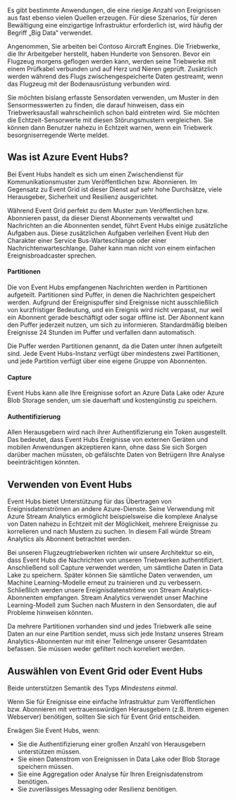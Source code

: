 Es gibt bestimmte Anwendungen, die eine riesige Anzahl von Ereignissen aus fast ebenso vielen Quellen erzeugen. Für diese Szenarios, für deren Bewältigung eine einzigartige Infrastruktur erforderlich ist, wird häufig der Begriff „Big Data“ verwendet.

Angenommen, Sie arbeiten bei Contoso Aircraft Engines. Die Triebwerke, die Ihr Arbeitgeber herstellt, haben Hunderte von Sensoren. Bevor ein Flugzeug morgens geflogen werden kann, werden seine Triebwerke mit einem Prüfkabel verbunden und auf Herz und Nieren geprüft. Zusätzlich werden während des Flugs zwischengespeicherte Daten gestreamt, wenn das Flugzeug mit der Bodenausrüstung verbunden wird.

Sie möchten bislang erfasste Sensordaten verwenden, um Muster in den Sensormesswerten zu finden, die darauf hinweisen, dass ein Triebwerksausfall wahrscheinlich schon bald eintreten wird. Sie möchten die Echtzeit-Sensorwerte mit diesen Störungsmustern vergleichen. Sie können dann Benutzer nahezu in Echtzeit warnen, wenn ein Triebwerk besorgniserregende Werte meldet.

## <a name="what-is-azure-event-hubs"></a>Was ist Azure Event Hubs?

Bei Event Hubs handelt es sich um einen Zwischendienst für Kommunikationsmuster zum Veröffentlichen bzw. Abonnieren. Im Gegensatz zu Event Grid ist dieser Dienst auf sehr hohe Durchsätze, viele Herausgeber, Sicherheit und Resilienz ausgerichtet.

Während Event Grid perfekt zu dem Muster zum Veröffentlichen bzw. Abonnieren passt, da dieser Dienst Abonnements verwaltet und Nachrichten an die Abonnenten sendet, führt Event Hubs einige zusätzliche Aufgaben aus. Diese zusätzlichen Aufgaben verleihen Event Hub den Charakter einer Service Bus-Warteschlange oder einer Nachrichtenwarteschlange. Daher kann man nicht von einem einfachen Ereignisbroadcaster sprechen.

#### <a name="partitions"></a>Partitionen ####
Die von Event Hubs empfangenen Nachrichten werden in Partitionen aufgeteilt. Partitionen sind Puffer, in denen die Nachrichten gespeichert werden. Aufgrund der Ereignispuffer sind Ereignisse nicht ausschließlich von kurzfristiger Bedeutung, und ein Ereignis wird nicht verpasst, nur weil ein Abonnent gerade beschäftigt oder sogar offline ist. Der Abonnent kann den Puffer jederzeit nutzen, um sich zu informieren. Standardmäßig bleiben Ereignisse 24 Stunden im Puffer und verfallen dann automatisch.

Die Puffer werden Partitionen genannt, da die Daten unter ihnen aufgeteilt sind. Jede Event Hubs-Instanz verfügt über mindestens zwei Partitionen, und jede Partition verfügt über eine eigene Gruppe von Abonnenten.

#### <a name="capture"></a>Capture ####
Event Hubs kann alle Ihre Ereignisse sofort an Azure Data Lake oder Azure Blob Storage senden, um sie dauerhaft und kostengünstig zu speichern.

#### <a name="authentication"></a>Authentifizierung ####
Allen Herausgebern wird nach ihrer Authentifizierung ein Token ausgestellt. Das bedeutet, dass Event Hubs Ereignisse von externen Geräten und mobilen Anwendungen akzeptieren kann, ohne dass Sie sich Sorgen darüber machen müssten, ob gefälschte Daten von Betrügern Ihre Analyse beeinträchtigen könnten. 

## <a name="using-event-hubs"></a>Verwenden von Event Hubs

Event Hubs bietet Unterstützung für das Übertragen von Ereignisdatenströmen an andere Azure-Dienste. Seine Verwendung mit Azure Stream Analytics ermöglicht beispielsweise die komplexe Analyse von Daten nahezu in Echtzeit mit der Möglichkeit, mehrere Ereignisse zu korrelieren und nach Mustern zu suchen. In diesem Fall würde Stream Analytics als Abonnent betrachtet werden.

Bei unseren Flugzeugtriebwerken richten wir unsere Architektur so ein, dass Event Hubs die Nachrichten von unseren Triebwerken authentifiziert. Anschließend soll Capture verwendet werden, um sämtliche Daten in Data Lake zu speichern. Später können Sie sämtliche Daten verwenden, um Machine Learning-Modelle erneut zu trainieren und zu verbessern. Schließlich werden unsere Ereignisdatenströme von Stream Analytics-Abonnenten empfangen. Stream Analytics verwendet unser Machine Learning-Modell zum Suchen nach Mustern in den Sensordaten, die auf Probleme hinweisen könnten.

Da mehrere Partitionen vorhanden sind und jedes Triebwerk alle seine Daten an nur eine Partition sendet, muss sich jede Instanz unseres Stream Analytics-Abonnenten nur mit einer Teilmenge unserer Gesamtdaten befassen. Sie müssen weder gefiltert noch korreliert werden.

## <a name="choose-event-grid-or-event-hubs"></a>Auswählen von Event Grid oder Event Hubs

Beide unterstützen Semantik des Typs *Mindestens einmal*.

Wenn Sie für Ereignisse eine einfache Infrastruktur zum Veröffentlichen bzw. Abonnieren mit vertrauenswürdigen Herausgebern (z.B. Ihrem eigenen Webserver) benötigen, sollten Sie sich für Event Grid entscheiden.

Erwägen Sie Event Hubs, wenn:
* Sie die Authentifizierung einer großen Anzahl von Herausgebern unterstützen müssen.
* Sie einen Datenstrom von Ereignissen in Data Lake oder Blob Storage speichern müssen.
* Sie eine Aggregation oder Analyse für Ihren Ereignisdatenstrom benötigen.
* Sie zuverlässiges Messaging oder Resilienz benötigen. 